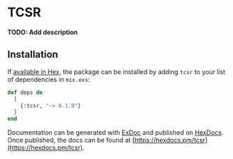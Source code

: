 # TCSR

**TODO: Add description**

## Installation

If [available in Hex](https://hex.pm/docs/publish), the package can be installed
by adding `tcsr` to your list of dependencies in `mix.exs`:

```elixir
def deps do
  [
    {:tcsr, "~> 0.1.0"}
  ]
end
```

Documentation can be generated with [ExDoc](https://github.com/elixir-lang/ex_doc)
and published on [HexDocs](https://hexdocs.pm). Once published, the docs can
be found at [https://hexdocs.pm/tcsr](https://hexdocs.pm/tcsr).

